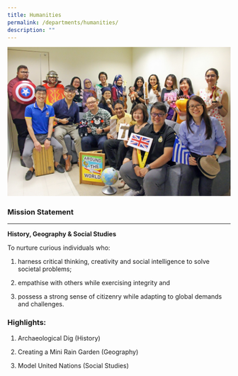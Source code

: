 ```yaml
---
title: Humanities
permalink: /departments/humanities/
description: ""
---
```

![](/images/Dept/hum.jpeg)

### Mission Statement

* * *

**History, Geography & Social Studies**

  

To nurture curious individuals who:

1) harness critical thinking, creativity and social intelligence to solve societal problems;

2) empathise with others while exercising integrity and

3) possess a strong sense of citizenry while adapting to global demands and challenges.

  

### Highlights:

  

1) Archaeological Dig (History)

2) Creating a Mini Rain Garden (Geography)

3) Model United Nations (Social Studies)